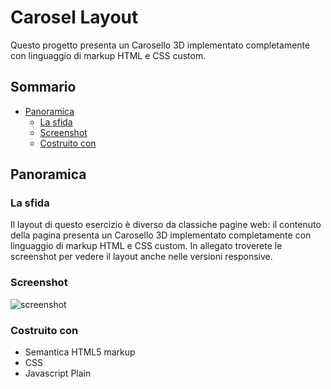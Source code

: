 # Carosel Layout 

Questo progetto presenta un Carosello 3D implementato completamente con linguaggio di markup HTML e CSS custom.

## Sommario

- [Panoramica](#Panoramica)
  - [La sfida](#La-sfida)
  - [Screenshot](#screenshot)
  - [Costruito con](#costruito-con)


## Panoramica

### La sfida

Il layout di questo esercizio è diverso da classiche pagine web: il contenuto della pagina presenta un Carosello 3D implementato completamente con linguaggio di markup HTML e CSS custom.
In allegato troverete le screenshot per vedere il layout anche nelle versioni responsive.

### Screenshot
![screenshot](https://github.com/danieldorazio/CSS_3D_Rotating_Image-main/assets/133901578/0a88d2d9-f38a-4530-a624-d5de7d3800fb)

### Costruito con

- Semantica HTML5 markup
- CSS
- Javascript Plain
  
